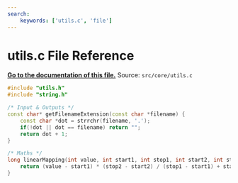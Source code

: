 ```yaml
---
search:
    keywords: ['utils.c', 'file']
---
```


# utils.c File Reference

**[Go to the documentation of this file.](utils_8c.md)**
Source: `src/core/utils.c`

    
    
    
    
      
    
    
    
```cpp
#include "utils.h"
#include "string.h"

/* Input & Outputs */
const char* getFilenameExtension(const char *filename) {
    const char *dot = strrchr(filename, '.');
    if(!dot || dot == filename) return "";
    return dot + 1;
}

/* Maths */
long linearMapping(int value, int start1, int stop1, int start2, int stop2) {
    return (value - start1) * (stop2 - start2) / (stop1 - start1) + start2;
}
```


    
  
